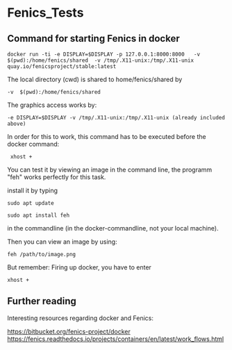 # Fenics_Tests

## Command for starting Fenics in docker 

	docker run -ti -e DISPLAY=$DISPLAY -p 127.0.0.1:8000:8000   -v  $(pwd):/home/fenics/shared  -v /tmp/.X11-unix:/tmp/.X11-unix   quay.io/fenicsproject/stable:latest

The local directory (cwd) is shared to home/fenics/shared by 

    -v  $(pwd):/home/fenics/shared


The graphics access works by:

    -e DISPLAY=$DISPLAY -v /tmp/.X11-unix:/tmp/.X11-unix (already included above)

In order for this to work, this command has to be executed before the docker command:

     xhost +

You can test it by viewing an image in the command line, the programm "feh" works perfectly for this task.

install it by typing

    sudo apt update

    sudo apt install feh

in the commandline (in the docker-commandline, not your local machine).

Then you can view an image by using:

    feh /path/to/image.png

But remember: Firing up docker, you have to enter

    xhost +


## Further reading
Interesting resources regarding docker and Fenics:

https://bitbucket.org/fenics-project/docker
https://fenics.readthedocs.io/projects/containers/en/latest/work_flows.html
